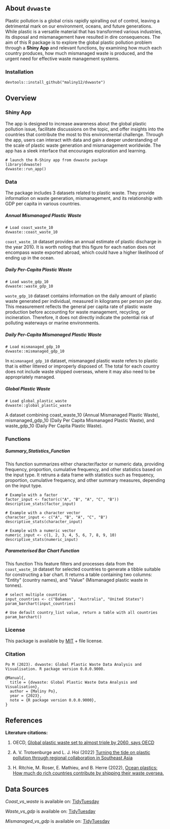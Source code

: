 
## About `dvwaste`

Plastic pollution is a global crisis rapidly spiralling out of control, leaving a detrimental mark on our environment, oceans, and future generations. While plastic is a versatile material that has transformed various industries, its disposal and mismanagement have resulted in dire consequences. The aim of this R package is to explore the global plastic pollution problem through a **Shiny App** and relevant functions, by examining how much each country produces, how much mismanaged waste is produced, and the urgent need for effective waste management systems.

### Installation

```
devtools::install_github("maliny12/dvwaste")
```

## Overview

### Shiny App

The app is designed to increase awareness about the global plastic pollution issue, facilitate discussions on the topic, and offer insights into the countries that contribute the most to this environmental challenge. Through the app, users can interact with data and gain a deeper understanding of the scale of plastic waste generation and mismanagement worldwide. The app has a sleek interface that encourages exploration and learning.


```
# launch the R-Shiny app from dvwaste package
library(dvwaste)
dvwaste::run_app()
```

### Data 

The package includes 3 datasets related to plastic waste. They provide information on waste generation, mismanagement, and its relationship with GDP per capita in various countries. 

##### Annual Mismanaged Plastic Waste

```
# Load coast_waste_10
dvwaste::coast_waste_10

```
`coast_waste_10` dataset provides an annual estimate of plastic discharge in the year 2010. It is worth noting that this figure for each nation does not encompass waste exported abroad, which could have a higher likelihood of ending up in the ocean.

##### Daily Per-Capita Plastic Waste

```
# Load waste_gdp_10
dvwaste::waste_gdp_10

```
`waste_gdp_10` dataset contains information on the daily amount of plastic waste generated per individual, measured in kilograms per person per day. This measurement reflects the general per capita rate of plastic waste production before accounting for waste management, recycling, or incineration. Therefore, it does not directly indicate the potential risk of polluting waterways or marine environments.

##### Daily Per-Capita Mismanaged Plastic Waste

```
# Load mismanaged_gdp_10
dvwaste::mismanaged_gdp_10

```
In `mismanaged_gdp_10` dataset, mismanaged plastic waste refers to plastic that is either littered or improperly disposed of. The total for each country does not include waste shipped overseas, where it may also need to be appropriately managed.

##### Global Plastic Waste

```
# Load global_plastic_waste
dvwaste::global_plastic_waste

```

A dataset combining coast_waste_10 (Annual Mismanaged Plastic Waste), mismanaged_gdp_10 (Daily Per Capita Mismanaged Plastic Waste), and waste_gdp_10 (Daily Per Capita Plastic Waste).


### Functions 

##### Summary_Statistics_Function

This function summarizes either character/factor or numeric data, providing frequency, proportion, cumulative frequency, and other statistics based on the input type. It retruns a data frame with statistics such as frequency, proportion, cumulative frequency, and other summary measures, depending on the input type.

```
# Example with a factor
factor_input <- factor(c("A", "B", "A", "C", "B"))
descriptive_stats(factor_input)

# Example with a character vector
character_input <- c("A", "B", "A", "C", "B")
descriptive_stats(character_input)

# Example with a numeric vector
numeric_input <- c(1, 2, 3, 4, 5, 6, 7, 8, 9, 10)
descriptive_stats(numeric_input)

```

##### Parameterised Bar Chart Function

This function This feature filters and processes data from the `coast_waste_10` dataset for selected countries to generate a tibble suitable for constructing a bar chart. It returns a table containing two columns: "Entity" (country names), and "Value" (Mismanaged plastic waste in tonnes). 

```
# select multiple countries
input_countries <- c("Bahamas", "Australia", "United States")
param_barchart(input_countries)

# Use default country_list value, return a table with all countries
param_barchart()

```


### License 


This package is available by [MIT](https://creativecommons.org/public-domain/cc0/) + file license. 


### Citation


```
Po M (2023). dvwaste: Global Plastic Waste Data Analysis and Visualisation. R package version 0.0.0.9000.

@Manual{,
  title = {dvwaste: Global Plastic Waste Data Analysis and Visualisation},
  author = {Maliny Po},
  year = {2023},
  note = {R package version 0.0.0.9000},
}
```


## References


**Literature citations:**

1. OECD, [Global plastic waste set to almost triple by 2060, says OECD](https://www.oecd.org/newsroom/global-plastic-waste-set-to-almost-triple-by-2060.htm)

2. A. V. Trotsenburge and L. J. Hoi (2022) [Turning the tide on plastic pollution through regional collaboration in Southeast Asia](https://blogs.worldbank.org/eastasiapacific/turning-tide-plastic-pollution-through-regional-collaboration-southeast-asia)

3. H. Ritchie, M. Roser, E. Mathieu, and B. Herre (2022), [Ocean plastics: How much do rich countries contribute by shipping their waste oversea. ](https://ourworldindata.org/plastic-waste-trade)

## Data Sources

*Coast_vs_waste* is available on: [TidyTuesday](https://github.com/rfordatascience/tidytuesday/tree/master/data/2019/2019-05-21#coast_vs_wastecsv)

*Waste_vs_gdp* is available on: [TidyTuesday](https://github.com/rfordatascience/tidytuesday/tree/master/data/2019/2019-05-21#coast_vs_wastecsv)

*Mismanaged_vs_gdp* is available on: [TidyTuesday](https://github.com/rfordatascience/tidytuesday/tree/master/data/2019/2019-05-21#coast_vs_wastecsv)






